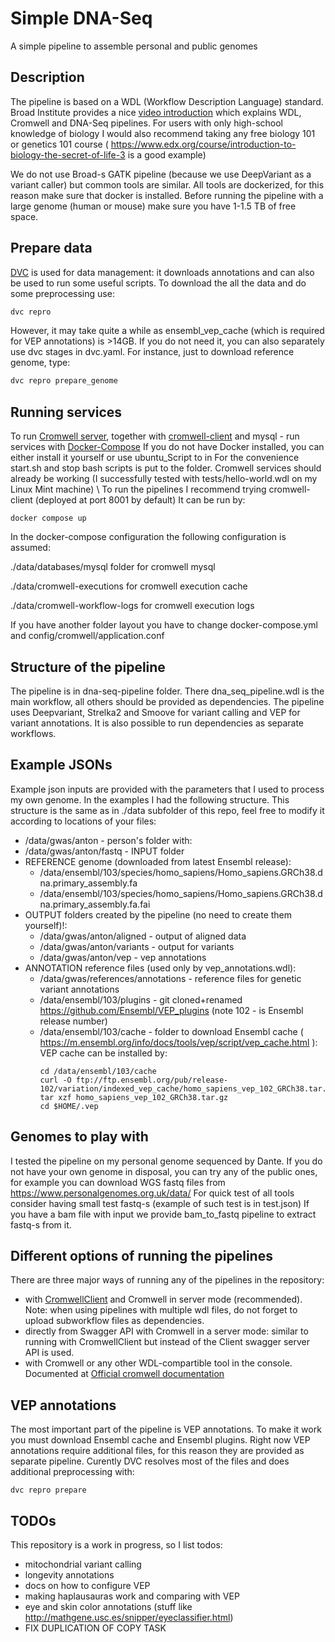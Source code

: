 Simple DNA-Seq
==============
A simple pipeline to assemble personal and public genomes

Description
-----------

The pipeline is based on a WDL (Workflow Description Language) standard.
Broad Institute provides a nice [video introduction](https://www.youtube.com/watch?v=aTAQ2eA_iOc&feature=youtu.be&fbclid=IwAR0r2YeeJMEh2XFmat6OIEmbmGWXEvye3UYplvSheYFl7mJ1ijR65G0awLc) which explains WDL, Cromwell and DNA-Seq pipelines. 
For users with only high-school knowledge of biology I would also recommend taking any free biology 101 or genetics 101 course ( https://www.edx.org/course/introduction-to-biology-the-secret-of-life-3 is a good example)

We do not use Broad-s GATK pipeline (because we use DeepVariant as a variant caller) but common tools are similar. 
All tools are dockerized, for this reason make sure that docker is installed. 
Before running the pipeline with a large genome (human or mouse) make sure you have 1-1.5 TB of free space. 

Prepare data
------------

[DVC](https://dvc.org/) is used for data management: it downloads annotations and can also be used to run some useful scripts.
To download the all the data and do some preprocessing use:
```bash
dvc repro
```
However, it may take quite a while as ensembl_vep_cache (which is required for VEP annotations) is >14GB. 
If you do not need it, you can also separately use dvc stages in dvc.yaml.
For instance, just to download reference genome, type:
```bash
dvc repro prepare_genome
```

Running services
----------------

To run [Cromwell server](https://cromwell.readthedocs.io/en/stable/), together with [cromwell-client](https://github.com/antonkulaga/cromwell-client) and mysql - run services with [Docker-Compose](https://docs.docker.com/compose/install/) 
If you do not have Docker installed, you can either install it yourself or use ubuntu_Script to in
For the convenience start.sh and stop bash scripts is put to the folder.
Cromwell services should already be working (I successfully tested with tests/hello-world.wdl on my Linux Mint machine)
\ To run the pipelines I recommend trying cromwell-client (deployed at port 8001 by default)
It can be run by:
```
docker compose up
```

In the docker-compose configuration the following configuration is assumed:
  
./data/databases/mysql folder for cromwell mysql

./data/cromwell-executions for cromwell execution cache

./data/cromwell-workflow-logs for cromwell execution logs

If you have another folder layout you have to change docker-compose.yml and config/cromwell/application.conf


Structure of the pipeline
-------------------------

The pipeline is in dna-seq-pipeline folder. 
There dna_seq_pipeline.wdl is the main workflow, all others should be provided as dependencies.
The pipeline uses Deepvariant, Strelka2 and Smoove for variant calling and VEP for variant annotations.
It is also possible to run dependencies as separate workflows.

Example JSONs
------------
Example json inputs are provided with the parameters that I used to process my own genome.
In the examples I had the following structure.
This structure is the same as in ./data subfolder of this repo, feel free to modify it according to locations of your files:
* /data/gwas/anton - person's folder with:
* /data/gwas/anton/fastq - INPUT folder
* REFERENCE genome (downloaded from latest Ensembl release):
    * /data/ensembl/103/species/homo_sapiens/Homo_sapiens.GRCh38.dna.primary_assembly.fa
    * /data/ensembl/103/species/homo_sapiens/Homo_sapiens.GRCh38.dna.primary_assembly.fa.fai
* OUTPUT folders created by the pipeline (no need to create them yourself)!: 
    * /data/gwas/anton/aligned - output of aligned data
    * /data/gwas/anton/variants - output for variants
    * /data/gwas/anton/vep - vep annotations
* ANNOTATION reference files (used only by vep_annotations.wdl):
    * /data/gwas/references/annotations - reference files for genetic variant annotations
    * /data/ensembl/103/plugins - git cloned+renamed https://github.com/Ensembl/VEP_plugins (note 102 - is Ensembl release number)
    * /data/ensembl/103/cache - folder to download Ensembl cache ( https://m.ensembl.org/info/docs/tools/vep/script/vep_cache.html ):
        VEP cache can be installed by:
        ```
        cd /data/ensembl/103/cache
        curl -O ftp://ftp.ensembl.org/pub/release-102/variation/indexed_vep_cache/homo_sapiens_vep_102_GRCh38.tar.gz
        tar xzf homo_sapiens_vep_102_GRCh38.tar.gz
        cd $HOME/.vep       
        ```

Genomes to play with
------------------

I tested the pipeline on my personal genome sequenced by Dante. 
If you do not have your own genome in disposal, you can try any of the public ones, for example you can download WGS fastq files from https://www.personalgenomes.org.uk/data/
For quick test of all tools consider having small test fastq-s (example of such test is in test.json)
If you have a bam file with input we provide bam_to_fastq pipeline to extract fastq-s from it.


Different options of running the pipelines
-----------------

There are three major ways of running any of the pipelines in the repository:
* with [CromwellClient](https://github.com/antonkulaga/cromwell-client) and Cromwell in server mode (recommended). Note: when using pipelines with multiple wdl files, do not forget to upload subworkflow files as dependencies.
* directly from Swagger API with Cromwell in a server mode: similar to running with CromwellClient but instead of the Client swagger server API is used.
* with Cromwell or any other WDL-compartible tool in the console. Documented at [Official cromwell documentation](https://cromwell.readthedocs.io/en/stable/tutorials/FiveMinuteIntro/#step-3-running-the-workflow)

VEP annotations
---------------

The most important part of the pipeline is VEP annotations.
To make it work you must download Ensembl cache and Ensembl plugins.
Right now VEP annotations require additional files, for this reason they are provided as separate pipeline.
Curently DVC resolves most of the files and does additional preprocessing with:
```
dvc repro prepare
```

TODOs
-----

This repository is a work in progress, so I list todos:
* mitochondrial variant calling
* longevity annotations
* docs on how to configure VEP
* making haplausauras work and comparing with VEP
* eye and skin color annotations (stuff like http://mathgene.usc.es/snipper/eyeclassifier.html)
* FIX DUPLICATION OF COPY TASK
